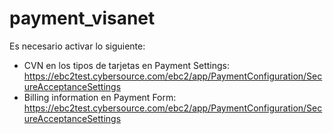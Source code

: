 # payment_visanet

Es necesario activar lo siguiente:
* CVN en los tipos de tarjetas en Payment Settings: https://ebc2test.cybersource.com/ebc2/app/PaymentConfiguration/SecureAcceptanceSettings
* Billing information en Payment Form: https://ebc2test.cybersource.com/ebc2/app/PaymentConfiguration/SecureAcceptanceSettings
